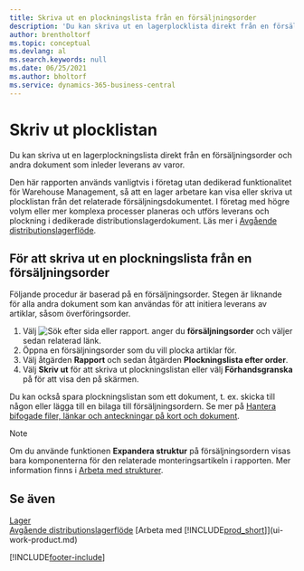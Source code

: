 ```yaml
---
title: Skriva ut en plockningslista från en försäljningsorder
description: 'Du kan skriva ut en lagerplocklista direkt från en försäljningsorder, försäljningsfaktura och andra utgående försäljningsdokument.'
author: brentholtorf
ms.topic: conceptual
ms.devlang: al
ms.search.keywords: null
ms.date: 06/25/2021
ms.author: bholtorf
ms.service: dynamics-365-business-central
---
```

# <a name="print-the-picking-list"></a>Skriv ut plocklistan

Du kan skriva ut en lagerplockningslista direkt från en försäljningsorder och andra dokument som inleder leverans av varor.

Den här rapporten används vanligtvis i företag utan dedikerad funktionalitet för Warehouse Management, så att en lager arbetare kan visa eller skriva ut plocklistan från det relaterade försäljningsdokumentet. I företag med högre volym eller mer komplexa processer planeras och utförs leverans och plockning i dedikerade distributionslagerdokument. Läs mer i [Avgående distributionslagerflöde](design-details-outbound-warehouse-flow.md).

## <a name="to-print-a-picking-list-from-a-sales-order"></a>För att skriva ut en plockningslista från en försäljningsorder

Följande procedur är baserad på en försäljningsorder. Stegen är liknande för alla andra dokument som kan användas för att initiera leverans av artiklar, såsom överföringsorder.

1. Välj ![Sök efter sida eller rapport.](media/ui-search/search_small.png "Ikonen Sök efter sida eller rapport") anger du **försäljningsorder** och väljer sedan relaterad länk.  
2. Öppna en försäljningsorder som du vill plocka artiklar för.  
3. Välj åtgärden **Rapport** och sedan åtgärden **Plockningslista efter order**.  
4. Välj **Skriv ut** för att skriva ut plockningslistan eller välj **Förhandsgranska** på för att visa den på skärmen.

Du kan också spara plockningslistan som ett dokument, t. ex. skicka till någon eller lägga till en bilaga till försäljningsordern. Se mer på [Hantera bifogade filer, länkar och anteckningar på kort och dokument](ui-how-add-link-to-record.md).

> [!NOTE]
> Om du använde funktionen **Expandera struktur** på försäljningsordern visas bara komponenterna för den relaterade monteringsartikeln i rapporten. Mer information finns i [Arbeta med strukturer](inventory-how-work-BOMs.md).

## <a name="see-also"></a>Se även

[Lager](inventory-manage-inventory.md)  
[Avgående distributionslagerflöde](design-details-outbound-warehouse-flow.md)
[Arbeta med [!INCLUDE[prod_short](includes/prod_short.md)]](ui-work-product.md)  

[!INCLUDE[footer-include](includes/footer-banner.md)]
